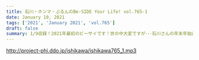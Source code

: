 ```yaml
---
title: 石川・ホンマ・ぶるんのBe-SIDE Your Life! vol.765-1
date: January 10, 2021
tags: ['2021', 'January 2021', 'vol.765']
draft: false
summary: 1/9収録！2021年最初のビーサイです！世の中大変ですが･･･石川さんの年末年始は？
---
```


http://project-phi.ddo.jp/ishikawa/ishikawa765_1.mp3
